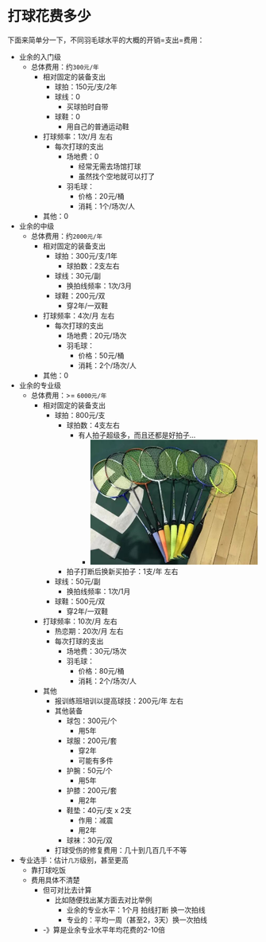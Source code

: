 # 打球花费多少

下面来简单分一下，不同羽毛球水平的大概的开销=支出=费用：

* 业余的入门级
  * 总体费用：约`300元/年`
    * 相对固定的装备支出
      * 球拍：150元/支/2年
      * 球线：0
        * 买球拍时自带
      * 球鞋：0
        * 用自己的普通运动鞋
    * 打球频率：1次/月 左右
      * 每次打球的支出
        * 场地费：0
          * 经常无需去场馆打球
          * 虽然找个空地就可以打了
        * 羽毛球：
          * 价格：20元/桶
          * 消耗：1个/场次/人
    * 其他：0
* 业余的中级
  * 总体费用：约`2000元/年`
    * 相对固定的装备支出
      * 球拍：300元/支/1年
        * 球拍数：2支左右
      * 球线：30元/副
        * 换拍线频率：1次/3月
      * 球鞋：200元/双
        * 穿2年/一双鞋
    * 打球频率：4次/月 左右
      * 每次打球的支出
        * 场地费：20元/场次
        * 羽毛球：
          * 价格：50元/桶
          * 消耗：2个/场次/人
    * 其他：0
* 业余的专业级
  * 总体费用：>= `6000元/年`
    * 相对固定的装备支出
      * 球拍：800元/支
        * 球拍数：4支左右
          * 有人拍子超级多，而且还都是好拍子...
            * ![8支拍子](../assets/img/total_eight_racket.jpg)
        * 拍子打断后换新买拍子：1支/年 左右
      * 球线：50元/副
        * 换拍线频率：1次/1月
      * 球鞋：500元/双
        * 穿2年/一双鞋
    * 打球频率：10次/月 左右
      * 热恋期：20次/月 左右
      * 每次打球的支出
        * 场地费：30元/场次
        * 羽毛球：
          * 价格：80元/桶
          * 消耗：2个/场次/人
    * 其他
      * 报训练班培训以提高球技：200元/年 左右
      * 其他装备
        * 球包：300元/个
          * 用5年
        * 球服：200元/套
          * 穿2年
          * 可能有多件
        * 护腕：50元/个
          * 用5年
        * 护膝：200元/套
          * 用2年
        * 鞋垫：40元/支 x 2支
          * 作用：减震
          * 用2年
        * 球袜：30元/双
      * 打球受伤的修复费用：几十到几百几千不等
* 专业选手：估计`几万`级别，甚至更高
  * 靠打球吃饭
  * 费用具体不清楚
    * 但可对比去计算
      * 比如随便找出某方面去对比举例
        * 业余的专业水平：1个月 拍线打断 换一次拍线
        * 专业的：平均一周（甚至2，3天）换一次拍线
    * -》算是业余专业水平年均花费的2-10倍
